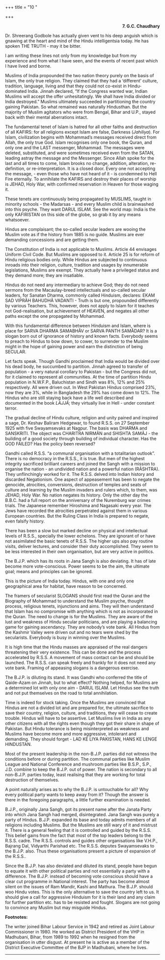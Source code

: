 +++
title = "10 "

+++
<div align="right">

**7. G.C. Chaudhary**

</div>

Dr. Shreerang Godbole has actually given vent to his deep anguish which
is gnawing at the heart and mind of the Hindu intelligentsia today. He
has spoken THE TRUTH - may it be bitter.

I am writing these lines not only from my knowledge but from my
experience and from what I have seen, and the events of recent past
which I have lived and borne.

Muslims of India propounded the two nation theory purely on the basis of
Islam, the only true religion. They claimed that they had a ‘different’
culture, tradition, language, living and that they could not co-exist in
Hindu-dominated India. Jinnah declared, “If the Congress wanted war,
Indian Muslims will accept the offer unhesitatingly. We shall have India
divided or India destroyed.” Muslims ultimately succeeded in
partitioning the country gaining Pakistan. So what remained was
naturally Hindusthan. But the majority of Muslim agitators who were from
Bengal, Bihar and U.P., stayed back with their mental aberrations
intact.

The fundamental tenet of Islam is hatred for all other faiths and
destruction of all KAFIRS: for all religions except Islam are false,
Darkness (*Jahiliya*). For Islam, civilization begins with Mohammad’s
messages received direct from Allah, the only true God. Islam recognises
only one book, the Quran, and only one and the LAST messenger, Mohammad.
The messages were deleted, substituted, and were sometimes received even
from the SATAN, leading astray the message and the Messenger. Since
Allah spoke for the last and all times to come, Islam brooks no change,
addition, alteration, re-definition, or re-interpretation. It is a
closed door. Every one not accepting the message, - even those who have
not heard of it - is condemned to Hell Fire eternally. To annihilate the
KAFIRS and destroy their places of worship is JEHAD, Holy War, with
confirmed reservation in Heaven for those waging it.

These tenets are continuously being propagated by MUSLIMS, taught in
minority schools - the Madarsas - and every Muslim child is brainwashed
into this psyche. They want DARUL ISLAM. See the world map: India is the
only KAFIRISTAN on this side of the globe, so grab it by any means
whatsoever.

Hindus are complaisant; the so-called secular leaders are wooing the
Muslim vote as if the history from 1885 is no guide. Muslims are ever
demanding concessions and are getting them.

The Constitution of India is not applicable to Muslims. Article 44
envisages Uniform Civil Code. But Muslims are opposed to it. Article 25
is for reform of Hindu religious bodies only. While Hindus are subjected
to continuous inroads into their religion, culture, tradition and usages
by innumerable legislations, Muslims are exempt. They actually have a
privileged status and they demand more; they are insatiable.

Hindus do not need any intermediary to achieve God; they do not need
sermons from the Macaulay-breed intellectuals and so-called secular
leaders, for Sanatan Dharma, commonly called Hinduism, declares: EKAM
SAD VIPRÃH BAHUDHÃ VADANTI - Truth is but one, propounded differently by
various Teachers. This, however, does not apply to Islam for it teaches
not God-realisation, but achievement of HEAVEN, and negates all other
paths except the one propagated by Mohammad.

With this fundamental difference between Hinduism and Islam, where is
place for SARVA DHARMA SAMABHÃV or SARVA PANTH SAMÃDAR? It is a slogan
born out of ignorance of history and known facts. Everybody seems to
preach to Hindus to bow down, to cower, to surrender to the Muslim might
in the hope of gaining power and earn the distinction of being SECULAR.

Let facts speak. Though Gandhi proclaimed that India would be divided
over his dead body, he succumbed to partition. Jinnah agreed to transfer
of population - a very natural corollary to Pakistan - but the Congress
did not, for it claimed to represent all communities. At the time of
partition Hindu population in N.W.F.P., Baluchistan and Sindh was 8%,
12% and 25% respectively. All were driven out. In West Pakistan Hindus
comprised 23%, now they are 3%, while in Bangladesh the 29% has come
down to 12%.  The Hindus who are still staying back have a life well
described and documented in the book *LAJJÃ*; they virtually live in
Hell - under constant terror.

The gradual decline of Hindu culture, religion and unity pained and
inspired a sage, Dr. Keshav Baliram Hedgewar, to found R.S.S. on 27
September 1925 with five Swayamsevaks at Nagpur. The basis was DHARMA
and SANSKRITI. The object was CHARITRA NIRMÃN and SHISHTA SAMÃJ - the
building of a good society through building of individual character. Has
the GOD FAILED? Has the policy been reversed?

Gandhi called R.S.S. “a communal organisation with a totalitarian
outlook”. There is no democracy in the R.S.S., it is true. But men of
the highest integrity sacrificed brilliant careers and joined the Sangh
with a mission to organise the nation - an undivided nation and a
powerful nation (RÃSHTRA). They unflinchingly worked for it. The R.S.S.
delved into Indian history and discarded Negationism. One aspect of
appeasement has been to negate the genocide, atrocities, conversions,
destruction of temples and seats of culture and learning by the Muslim
invaders and rulers which, to them, was JEHAD, Holy War. No nation
negates its history. Only the other day the B.B.C. had a full report on
the anniversary of the Nuremburg war crimes trials. The Japanese
remember Hiroshima and Nagasaki every year. The Jews have recorded the
atrocities perpetrated against them in various European countries. But
the Ruling Class in India is prepared to negate, even falsify history.

There has been a slow but marked decline on physical and intellectual
levels of R.S.S., specially the lower echelons. They are ignorant of or
have not assimilated the basic tenets of R.S.S. The higher ups also pay
routine visits, deliver lectures, and consider their duty accomplished.
They seem to be less interested in their own organisation, but are very
active in politics.

The B.J.P. which has its roots in Jana Sangh is also deviating. It has
of late become more vote-conscious. Power seems to be the aim, the
ultimate goal; means and principles can be ignored.

This is the picture of India today. Hindus, with one and only one
geographical area for habitat, have reason to be concerned.

The framers of secularist SLOGANS should first read the Quran and the
Biography of Mohammad to understand the Muslim psyche, thought process,
religious tenets, injunctions and aims. They will then understand that
Islam has no compromise with anything which is not as incorporated in
the Quran. The need to change is for the Muslims. They are aware of the
lust and weakness of Hindu secular politicians, and are playing a
balancing game for gaining ascendancy. They are nobody’s vote bank. All
Hindus from the Kashmir Valley were driven out and no tears were shed by
the secularists. Everybody is busy in winning over the Muslims.

It is high time that the Hindu masses are appraised of the real dangers
threatening their very existence. This can be done and the process
accelerated by R.S.S. A movement of mass contact can be and should be
launched. The R.S.S. can speak freely and frankly for it does not need
any vote bank. Framing of appeasing slogans is a dangerous exercise.

The B.J.P. is diluting its stand. It was Gandhi who conferred the title
of Qaide-Azam on Jinnah, but to what effect? Nothing helped, for Muslims
are a determined lot with only one aim - DARUL ISLAM. Let Hindus see the
truth and not put themselves on the road to total annihilation.

Time is indeed for stock taking. Once the Muslims are convinced that
Hindus are not a divided lot and are prepared for, the ultimate
sacrifice to save their country, religion, culture, and traditions, they
will cease to create trouble. Hindus will have to be assertive. Let
Muslims live in India as any other citizens with all the rights even
though they got their share in shape of Pakistan. But Hindu tolerance is
being misinterpreted as weakness and Muslims have become more and more
aggressive, intolerant and demanding. They should forget - LAD KE LIYA
PAKISTAN, HANS KE LENGE HINDUSTAN.

Most of the present leadership in the non-B.J.P. parties did not witness
the conditions before or during partition. The communal parties like
Muslim League and National Conference and mushroom parties like B.S.P.,
S.P., J.D. combine to keep the B.J.P. out of power. The nation is
secondary to all non-B.J.P. parties today, least realising that they are
working for total destruction of themselves.

A point naturally arises as to why the B.J.P. is untouchable for all?
Why every political party wants to keep away from it? Though the answer
is there in the foregoing paragraphs, a little further examination is
needed.

B.J.P., originally Jana Sangh, got its present name after the Janata
Party into which Jana Sangh had merged, disintegrated. Jana Sangh was
purely a party of Hindus. B.J.P. expanded its base and today admits
members of all religions including Muslims. But the Muslims are still
wary of it and mistrust it. There is a general feeling that it is
controlled and guided by the R.S.S. This belief gains from the fact that
most of the top leaders belong to the R.S.S. cadre. The R.S.S. controls
and guides other organisations like V.H.P., Bajrang Dal, Vidyarthi
Parishad etc. The R.S.S. deputes Swayamsevaks to the B.J.P. also. Thus
these organisations present a picture of expansion of the R.S.S..

Since the B.J.P. has also deviated and diluted its stand, people have
begun to equate it with other political parties and not essentially a
party with a difference. The B.J.P. instead of becoming vote conscious
should have a clear cut programme in National interest. The party has
become almost silent on the issues of Ram Mandir, Kashi and Mathura. The
B.J.P. should woo Hindu votes. This is the only alternative to save the
country left to us. It should give a call for aggressive Hinduism for it
is their land and any claim for further partition etc. has to be
resisted and fought. Slogans are not going to convince any Muslim but
may misguide Hindus.  
 

**Footnotes:**

The writer joined Bihar Labour Service in 1942 and retired as Joint
Labour Commissioner in 1980. He worked as District President of the VHP
in Madhubani, Bihar, from 1989 to 1992 when he resigned from the
organisation in utter disgust. At present he is active as a member of
the District Executive Committee of the BJP in Madhubani, where he
lives.  
 

------------------------------------------------------------------------


